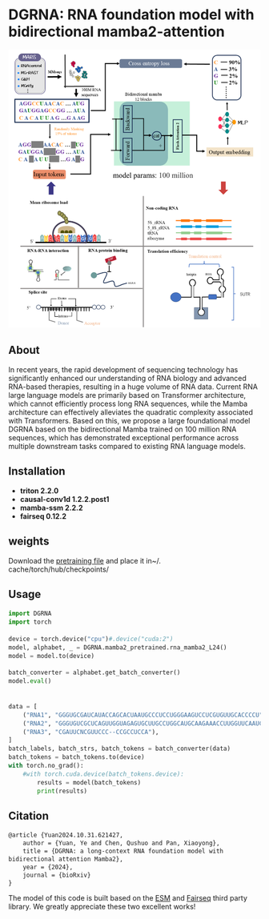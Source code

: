 # DGRNA: RNA foundation model with bidirectional mamba2-attention

![image](https://github.com/TimothyChen225/DGRNA/blob/main/picture/DGRNA.png)

## About

In recent years, the rapid development of sequencing technology has significantly enhanced our understanding of RNA biology and advanced RNA-based therapies, resulting in a huge volume of RNA data. Current RNA large language models are primarily based on Transformer architecture, which cannot efficiently process long RNA sequences, while the Mamba architecture can effectively alleviates the quadratic complexity associated with Transformers. Based on this, we propose a large foundational model DGRNA based on the bidirectional Mamba trained on 100 million RNA sequences, which has demonstrated exceptional performance across multiple downstream tasks compared to existing RNA language models.

## Installation

- **triton                    2.2.0**
- **causal-conv1d    1.2.2.post1**
- **mamba-ssm        2.2.2**
- **fairseq                  0.12.2**

## weights

Download the [pretraining  file](https://drive.google.com/drive/folders/1LQOIo-fvij3L2dPEA2zfyOGNn3mkz4KE?usp=sharing) and place it in~/. cache/torch/hub/checkpoints/

## Usage

```python
import DGRNA
import torch

device = torch.device("cpu")#.device("cuda:2")
model, alphabet, _ = DGRNA.mamba2_pretrained.rna_mamba2_L24()
model = model.to(device)

batch_converter = alphabet.get_batch_converter()
model.eval()


data = [
    ("RNA1", "GGGUGCGAUCAUACCAGCACUAAUGCCCUCCUGGGAAGUCCUCGUGUUGCACCCCU"),
    ("RNA2", "GGGUGUCGCUCAGUUGGUAGAGUGCUUGCCUGGCAUGCAAGAAACCUUGGUUCAAUCCCCAGCACUGCA"),
    ("RNA3", "CGAUUCNCGUUCCC--CCGCCUCCA"),
]
batch_labels, batch_strs, batch_tokens = batch_converter(data)
batch_tokens = batch_tokens.to(device)
with torch.no_grad():
    #with torch.cuda.device(batch_tokens.device):
        results = model(batch_tokens)
        print(results)
```

## Citation

```
@article {Yuan2024.10.31.621427,
	author = {Yuan, Ye and Chen, Qushuo and Pan, Xiaoyong},
	title = {DGRNA: a long-context RNA foundation model with bidirectional attention Mamba2},
	year = {2024},
	journal = {bioRxiv}
}

```

The model of this code is built based on the [ESM](https://github.com/facebookresearch/esm) and [Fairseq](https://github.com/facebookresearch/fairseq) third party library. We greatly appreciate these two excellent works!

